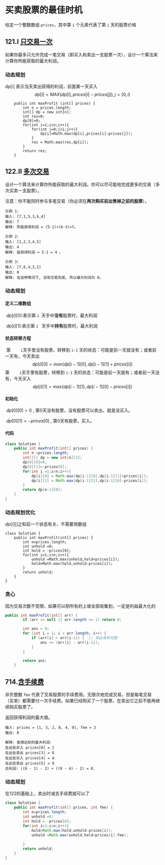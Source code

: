 # 买卖股票的最佳时机

给定一个整数数组 `prices`，其中第 `i` 个元素代表了第 `i` 天的股票价格

## 121.I [只交易一次](https://leetcode-cn.com/problems/best-time-to-buy-and-sell-stock/)

如果你最多只允许完成一笔交易（即买入和卖出一支股票一次），设计一个算法来计算你所能获取的最大利润。

### 动态规划

dp[i] 表示当天卖出获得的利润，前面某一天买入
$$
dp[i]=MAX(dp[i],prices[i]-prices[j]),j=[0,i)
$$

~~~
    public int maxProfit (int[] prices) {
        int n = prices.length;
        int[] dp = new int[n];
        int res=0;
        dp[0]=0;
        for(int i=1;i<n;i++){
            for(int j=0;j<i;j++){
                dp[i]=Math.max(dp[i],prices[i]-prices[j]);
            }
            res = Math.max(res,dp[i]);
        }
        return res;
    }
~~~



## 122.II [多次交易](https://leetcode-cn.com/problems/best-time-to-buy-and-sell-stock-ii/)

设计一个算法来计算你所能获取的最大利润。你可以尽可能地完成更多的交易（多次买卖一支股票）。

注意：你不能同时参与多笔交易（你必须在**再次购买前出售掉之前的股票**）。

~~~
示例 1:
输入: [7,1,5,3,6,4]
输出: 7
解释: 所能获得利润 = (5-1)+(6-3)=7。

示例 2:
输入: [1,2,3,4,5]
输出: 4
解释: 能获得利润 = 5-1 = 4 。

示例 3:
输入: [7,6,4,3,1]
输出: 0
解释: 在这种情况下, 没有交易完成, 所以最大利润为 0。
~~~



### 动态规划

#### 定义二维数组

​	$dp[i][0]$:表示第 `i `天手中**没有**股票时，最大利润

​	$dp[i][1]$:表示第 `i ` 天手中**持有**股票时，最大利润

#### 状态转移方程

​	第 `    i`天手里没有股票，转移到 `i-1` 天的状态：可能是前一天就没有；或者前一天有，今天卖出
$$
dp[i][0]=max\{dp[i−1][0],dp[i−1][1]+prices[i]\}
$$
​	第 `    i`天手里有股票，转移到 `i-1` 天的状态：可能是前一天就有；或者前一天没有，今天买入
$$
dp[i][1]=max\{dp[i−1][1],dp[i−1][0]-prices[i]\}
$$

#### 初始化

​	$dp[0][0]=0$ , 第0天没有股票，没有股票可以卖出，就是没买入。

​	$dp[0][1]=-prices[0]$ , 第0天有股票，买入。

#### 代码

~~~java
class Solution {
    public int maxProfit(int[] prices) {
        int n =prices.length;
        int[][] dp = new int[n][2];
        dp[0][0]=0;
        dp[0][1]=-prices[0];
        for(int i =1;i<n;i++){
            dp[i][0] = Math.max(dp[i-1][0],dp[i-1][1]+prices[i]);
            dp[i][1] = Math.max(dp[i-1][1],dp[i-1][0]-prices[i]);
        }
        return dp[n-1][0];
    }
}
~~~

### 动态规划优化

$dp[i][]$之和前一个状态有关，不需要用数组

~~~j&amp;#39;a
class Solution {
    public int maxProfit(int[] prices) {
        int n=prices.length;
        int unhold =0;
        int hold = -prices[0];
        for(int i=1;i<n;i++){
            unhold =Math.max(unhold,hold+prices[i]);
            hold=Math.max(hold,unhold-prices[i]);
        }
        return unhold;
    }
}
~~~

### 贪心

因为交易次数不受限，如果可以把所有的上坡全部收集到，一定是利益最大化的 

~~~java
public int maxProfit(int[] arr) {
        if (arr == null || arr.length <= 1) return 0;

        int ans = 0;
        for (int i = 1; i < arr.length; i++) {
            if (arr[i] > arr[i-1]) {  // 卖出有利可图
                ans += (arr[i] - arr[i-1]);
            }
        }

        return ans;
    }
~~~





## 714.[含手续费](https://leetcode-cn.com/problems/best-time-to-buy-and-sell-stock-with-transaction-fee/)

非负整数 `fee` 代表了交易股票的手续费用。无限次地完成交易，但是每笔交易（买卖）都需要付一次手续费。如果已经购买了一个股票，在卖出它之前不能再继续购买股票了。

返回获得利润的最大值。

```
输入: prices = [1, 3, 2, 8, 4, 9], fee = 2
输出: 8

解释: 能够达到的最大利润:  
在此处买入 prices[0] = 1
在此处卖出 prices[3] = 8
在此处买入 prices[4] = 4
在此处卖出 prices[5] = 9
总利润: ((8 - 1) - 2) + ((9 - 4) - 2) = 8.
```

### 动态规划

在122的基础上，卖出时减去手续费就可以了

~~~java
class Solution {
    public int maxProfit(int[] prices, int fee) {
        int n=prices.length;
        int unhold =0;
        int hold = -prices[0];
        for(int i=1;i<n;i++){
            hold=Math.max(hold,unhold-prices[i]);
            unhold =Math.max(unhold,hold+prices[i]-fee);
            
        }
        return unhold;
    }
}
~~~

